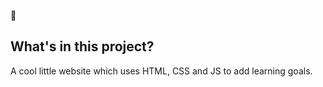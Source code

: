 🦄

## What's in this project?

A cool little website which uses HTML, CSS and JS to add learning goals.
